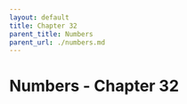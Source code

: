 ```yaml
---
layout: default
title: Chapter 32
parent_title: Numbers
parent_url: ./numbers.md
---
```


# Numbers - Chapter 32
